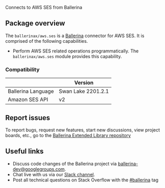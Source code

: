 Connects to AWS SES from Ballerina

## Package overview

The `ballerinax/aws.ses` is a [Ballerina](https://ballerina.io/) connector for AWS SES. It is comprised of the following capabilities.
* Perform AWS SES related operations programmatically. The `ballerinax/aws.ses` module provides this capability.

### Compatibility
|                    | Version            |  
|--------------------|--------------------|
| Ballerina Language | Swan Lake 2201.2.1 |
| Amazon SES API     | v2                 |

## Report issues
To report bugs, request new features, start new discussions, view project boards, etc., go to the [Ballerina Extended Library repository](https://github.com/ballerina-platform/ballerina-extended-library)

## Useful links
- Discuss code changes of the Ballerina project via [ballerina-dev@googlegroups.com](mailto:ballerina-dev@googlegroups.com).
- Chat live with us via our [Slack channel](https://ballerina.io/community/slack/).
- Post all technical questions on Stack Overflow with the [#ballerina](https://stackoverflow.com/questions/tagged/ballerina) tag
